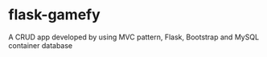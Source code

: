 # flask-gamefy

A CRUD app developed by using MVC pattern, Flask, Bootstrap and MySQL container database
